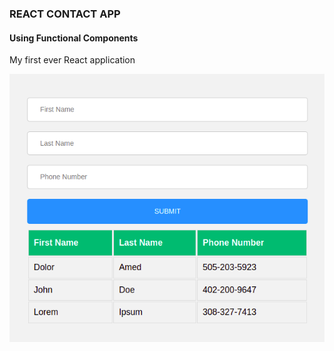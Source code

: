 ### REACT CONTACT APP

#### Using Functional Components

My first ever React application

![screenshot-of-contact-app](contact-app.png)